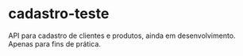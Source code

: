 # cadastro-teste
API para cadastro de clientes e produtos, ainda em desenvolvimento.
Apenas para fins de prática.
